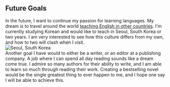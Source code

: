  ## Future Goals
 
 In the future, I want to continue my passion for learning languages. My dream is to travel around the world [teaching English in other countries](https://www.teachaway.com/teach-english-abroad). I'm currently studying Korean and would like to teach in Seoul, South Korea or two years. I am very interested to see how this culture differs from my own, and how to two will clash when I visit.   
  ![Seoul, South Korea](https://upload.wikimedia.org/wikipedia/commons/thumb/8/81/Seoul_%28175734251%29.jpeg/142px-Seoul_%28175734251%29.jpeg)  
  Another goal I have would to either be a writer, or an editor at a publishing company. A job where I can spend all day reading sounds like a dream come true. I admire so many authors for their ability to write, and I am able to learn so much through reading their work. Creating a bestselling novel would be the single greatest thing to ever happen to me, and I hope one say I will be able to achieve this.
